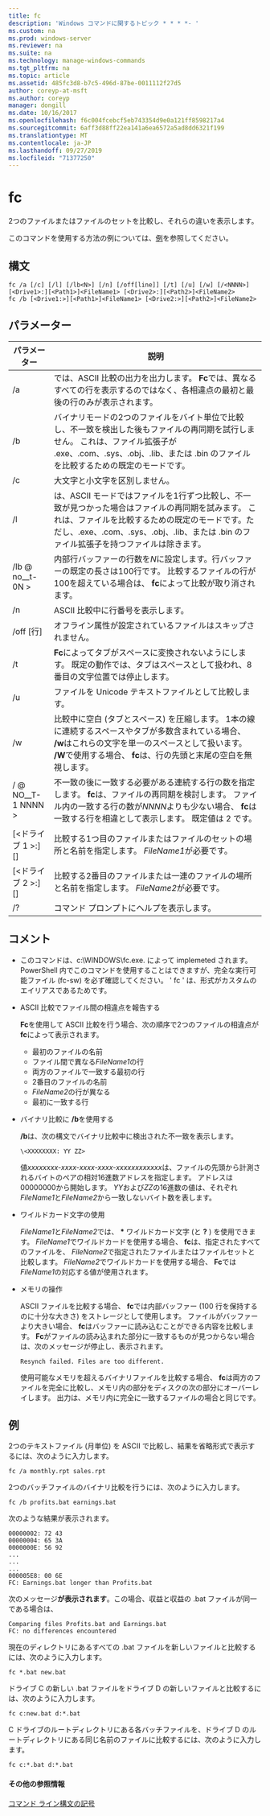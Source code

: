 ```yaml
---
title: fc
description: 'Windows コマンドに関するトピック * * * *- '
ms.custom: na
ms.prod: windows-server
ms.reviewer: na
ms.suite: na
ms.technology: manage-windows-commands
ms.tgt_pltfrm: na
ms.topic: article
ms.assetid: 485fc3d8-b7c5-496d-87be-0011112f27d5
author: coreyp-at-msft
ms.author: coreyp
manager: dongill
ms.date: 10/16/2017
ms.openlocfilehash: f6c004fcebcf5eb743354d9e0a121ff8598217a4
ms.sourcegitcommit: 6aff3d88ff22ea141a6ea6572a5ad8dd6321f199
ms.translationtype: MT
ms.contentlocale: ja-JP
ms.lasthandoff: 09/27/2019
ms.locfileid: "71377250"
---
```

# <a name="fc"></a>fc



2つのファイルまたはファイルのセットを比較し、それらの違いを表示します。

このコマンドを使用する方法の例については、[例](#BKMK_examples)を参照してください。

## <a name="syntax"></a>構文

```
fc /a [/c] [/l] [/lb<N>] [/n] [/off[line]] [/t] [/u] [/w] [/<NNNN>] [<Drive1>:][<Path1>]<FileName1> [<Drive2>:][<Path2>]<FileName2>
fc /b [<Drive1:>][<Path1>]<FileName1> [<Drive2:>][<Path2>]<FileName2>
```

## <a name="parameters"></a>パラメーター

|            パラメーター             |                                                                                                                                     説明                                                                                                                                      |
|----------------------------------|--------------------------------------------------------------------------------------------------------------------------------------------------------------------------------------------------------------------------------------------------------------------------------------|
|                /a                |                                                 では、ASCII 比較の出力を出力します。 **Fc**では、異なるすべての行を表示するのではなく、各相違点の最初と最後の行のみが表示されます。                                                  |
|                /b                |             バイナリモードの2つのファイルをバイト単位で比較し、不一致を検出した後もファイルの再同期を試行しません。 これは、ファイル拡張子が .exe、.com、.sys、.obj、.lib、または .bin のファイルを比較するための既定のモードです。              |
|                /c                |                                                                                                                               大文字と小文字を区別しません。                                                                                                                               |
|                /l                |               は、ASCII モードではファイルを1行ずつ比較し、不一致が見つかった場合はファイルの再同期を試みます。 これは、ファイルを比較するための既定のモードです。ただし、.exe、.com、.sys、.obj、.lib、または .bin のファイル拡張子を持つファイルは除きます。                |
|             /lb @ no__t-0N >              |                         内部行バッファーの行数を*N*に設定します。行バッファーの既定の長さは100行です。 比較するファイルの行が100を超えている場合は、 **fc**によって比較が取り消されます。                         |
|                /n                |                                                                                                                ASCII 比較中に行番号を表示します。                                                                                                                 |
|            /off [行]            |                                                                                                               オフライン属性が設定されているファイルはスキップされません。                                                                                                               |
|                /t                |                                                                    **Fc**によってタブがスペースに変換されないようにします。 既定の動作では、タブはスペースとして扱われ、8番目の文字位置では停止します。                                                                    |
|                /u                |                                                                                                                        ファイルを Unicode テキストファイルとして比較します。                                                                                                                         |
|                /w                |         比較中に空白 (タブとスペース) を圧縮します。 1本の線に連続するスペースやタブが多数含まれている場合、 **/w**はこれらの文字を単一のスペースとして扱います。 **/W**で使用する場合、 **fc**は、行の先頭と末尾の空白を無視します。         |
|             / @ NO__T-1 NNNN >             | 不一致の後に一致する必要がある連続する行の数を指定します。 **fc**は、ファイルの再同期を検討します。 ファイル内の一致する行の数が*NNNN*よりも少ない場合、 **fc**は一致する行を相違として表示します。 既定値は 2 です。 |
| [\<ドライブ 1 >:][<Path1>] <FileName1> |                                                                                        比較する1つ目のファイルまたはファイルのセットの場所と名前を指定します。 *FileName1*が必要です。                                                                                        |
| [\<ドライブ 2 >:][<Path2>] <FileName2> |                                                                                       比較する2番目のファイルまたは一連のファイルの場所と名前を指定します。 *FileName2*が必要です。                                                                                        |
|                /?                |                                                                                                                         コマンド プロンプトにヘルプを表示します。                                                                                                                         |

## <a name="remarks"></a>コメント

-   このコマンドは、c:\WINDOWS\fc.exe. によって implemeted されます。 PowerShell 内でこのコマンドを使用することはできますが、完全な実行可能ファイル (fc-sw) を必ず確認してください。 ' fc ' は、形式がカスタムのエイリアスであるためです。

-   ASCII 比較でファイル間の相違点を報告する

    **Fc**を使用して ASCII 比較を行う場合、次の順序で2つのファイルの相違点が**fc**によって表示されます。  
    -   最初のファイルの名前
    -   ファイル間で異なる*FileName1*の行
    -   両方のファイルで一致する最初の行
    -   2番目のファイルの名前
    -   *FileName2*の行が異なる
    -   最初に一致する行
-   バイナリ比較に **/b**を使用する

    **/b**は、次の構文でバイナリ比較中に検出された不一致を表示します。

    `\<XXXXXXXX: YY ZZ>`

    値*xxxxxxxx-xxxx-xxxx-xxxx-xxxxxxxxxxxx*は、ファイルの先頭から計測されるバイトのペアの相対16進数アドレスを指定します。 アドレスは00000000から開始します。 *YY*および*ZZ*の16進数の値は、それぞれ*FileName1*と*FileName2*から一致しないバイト数を表します。
-   ワイルドカード文字の使用

    *FileName1*と*FileName2*では、 **&#42;** ワイルドカード文字 (と **?** ) を使用できます。 *FileName1*でワイルドカードを使用する場合、 **fc**は、指定されたすべてのファイルを、 *FileName2*で指定されたファイルまたはファイルセットと比較します。 *FileName2*でワイルドカードを使用する場合、 **Fc**では*FileName1*の対応する値が使用されます。
-   メモリの操作

    ASCII ファイルを比較する場合、 **fc**では内部バッファー (100 行を保持するのに十分な大きさ) をストレージとして使用します。 ファイルがバッファーより大きい場合、 **fc**はバッファーに読み込むことができる内容を比較します。 **Fc**がファイルの読み込まれた部分に一致するものが見つからない場合は、次のメッセージが停止し、表示されます。

    `Resynch failed. Files are too different.`

    使用可能なメモリを超えるバイナリファイルを比較する場合、 **fc**は両方のファイルを完全に比較し、メモリ内の部分をディスクの次の部分にオーバーレイします。 出力は、メモリ内に完全に一致するファイルの場合と同じです。

## <a name="BKMK_examples"></a>例

2つのテキストファイル (月単位) を ASCII で比較し、結果を省略形式で表示するには、次のように入力します。
```
fc /a monthly.rpt sales.rpt 
```
2つのバッチファイルのバイナリ比較を行うには、次のように入力します。
```
fc /b profits.bat earnings.bat
```
次のような結果が表示されます。
```
00000002: 72 43
00000004: 65 3A
0000000E: 56 92
...
...
...
000005E8: 00 6E
FC: Earnings.bat longer than Profits.bat
```
次のメッセージ**が表示されます**。この場合、収益と収益の .bat ファイルが同一である場合は、
```
Comparing files Profits.bat and Earnings.bat
FC: no differences encountered
```
現在のディレクトリにあるすべての .bat ファイルを新しいファイルと比較するには、次のように入力します。
```
fc *.bat new.bat
```
ドライブ C の新しい .bat ファイルをドライブ D の新しいファイルと比較するには、次のように入力します。
```
fc c:new.bat d:*.bat
```
C ドライブのルートディレクトリにある各バッチファイルを、ドライブ D のルートディレクトリにある同じ名前のファイルに比較するには、次のように入力します。
```
fc c:*.bat d:*.bat
```

#### <a name="additional-references"></a>その他の参照情報

[コマンド ライン構文の記号](command-line-syntax-key.md)
